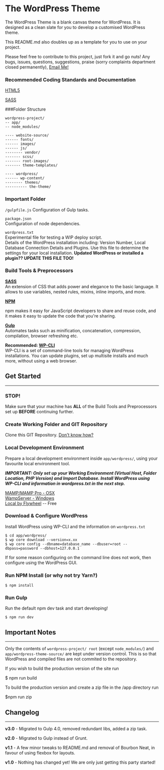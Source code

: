 # The WordPress Theme
The WordPress Theme is a blank canvas theme for WordPress. It is designed as a clean slate for you to develop a customised WordPress theme. 

This README.md also doubles up as a template for you to use on your project.

Please feel free to contribute to this project, just fork it and go nuts!
Any bugs, issues, questions, suggestions, praise (sorry complaints department closed permanently), [Email Me!](mailto:ben@benderham.com)

### Recommended Coding Standards and Documentation
[HTML5](http://html5doctor.com/element-index/)

[SASS](http://sass-lang.com/documentation/file.SASS_REFERENCE.html)

###Folder Structure
	
	wordpress-project/  
	-- app/
	-- node_modules/  
	
	---- website-source/
	------ fonts/
	------ images/
	------ js/
	-------- vendor/
	------- scss/
	------- root-images/
	------- theme-templates/
	
	---- wordpress/
	------ wp-content/
	-------- themes/
	---------- the-theme/

### Important Folder
`/gulpfile.js`
Configuration of Gulp tasks.

`package.json`  
Configuration of node dependencies.

`wordpress.txt`  
Experimental file for testing a WIP deploy script.  
Details of the WordPress installation including: Version Number, Local Database Connection Details and Plugins. Use this file to determine the settings for your local installation. **Updated WordPress or installed a plugin?? UPDATE THIS FILE TOO!**

### Build Tools & Preprocessors

**[SASS](http://sass-lang.com/guide)**  
An extension of CSS that adds power and elegance to the basic language. It allows to use variables, nested rules, mixins, inline imports, and more.

**[NPM](https://docs.npmjs.com/)**

npm makes it easy for JavaScript developers to share and reuse code, and it makes it easy to update the code that you're sharing.

**[Gulp](http://gulpjs.com/)**  
Automates tasks such as minification, concatenation, compression, compilation, browser refreshing etc.

**Recommended: [WP-CLI](http://wp-cli.org)**  
WP-CLI is a set of command-line tools for managing WordPress installations. You can update plugins, set up multisite installs and much more, without using a web browser.

## Get Started
***
### STOP!
Make sure that your machine has **ALL** of the Build Tools and Preprocessors set up **BEFORE** continuing further. 

### Create Working Folder and GIT Repository

Clone this GIT Repository. [Don't know how?](https://confluence.atlassian.com/display/BITBUCKET/Clone+a+repository)


### Local Development Environment 
  
Prepare a local development environment inside `app/wordpress/`, using your favourite local environment tool.   
  
***IMPORTANT: Only set up your Working Environment (Virtual Host, Folder Location, PHP Version) and Import Database. Install WordPress using WP-CLI and information in wordpress.txt in the next step.***

[MAMP/MAMP Pro - OSX](http://codex.wordpress.org/Installing_WordPress_Locally_on_Your_Mac_With_MAMP)  
[WampServer - Windows](https://make.wordpress.org/core/handbook/installing-a-local-server/installing-wampserver/)  
[Local by Flywheel](https://localbyflywheel.com) -- Free

### Download & Configure WordPress

Install WordPress using WP-CLI and the information on `wordpress.txt`

	$ cd app/wordpress/
	$ wp core download --version=x.xx
	$ wp core config --dbname=database_name --dbuser=root --dbpass=password --dbhost=127.0.0.1
	
If for some reason configuring on the command line does not work, then configure using the WordPress GUI.

### Run NPM Install (or why not try Yarn?)

	$ npm install

### Run Gulp

Run the default npm dev task and start developing! 
	
	$ npm run dev


## Important Notes
***
Only the contents of `wordpress-project/ root` (except `node_modules/`) and `app/wordpress-theme-source/` are kept under version control. This is so that WordPress and compiled files are not commited to the repository. 

If you wish to build the production version of the site run

  $ npm run build

To build the production version and create a zip file in the /app directory run

  $npm run zip

## Changelog
***
**v3.0** - Migrated to Gulp 4.0, removed redundant libs, added a zip task.

**v2.0** - Migrated to Gulp instead of Grunt.

**v1.1** - A few minor tweaks to README.md and removal of Bourbon Neat, in favour of using flexbox for layouts.

**v1.0** - Nothing has changed yet! We are only just getting this party started!
